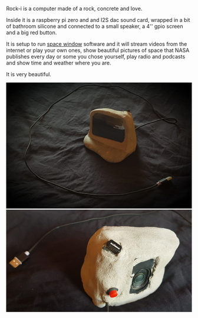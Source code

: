 Rock-i is a computer made of a rock, concrete and love. 

Inside it is a raspberry pi zero and and I2S dac sound card, wrapped in a bit of bathroom silicone and connected to a small speaker, a 4'' gpio screen and a big red button. 

It is setup to run [space window](https://github.com/unusualcomputers/space_window/blob/master/code/README.md) software and it will stream videos from the internet or play your own ones, show beautiful pictures of space that NASA publishes every day or some you chose yourself, play radio and podcasts and show time and weather where you are. 

It is very beautiful. 

![rocki front](https://github.com/unusualcomputers/space_window/blob/master/pics/roki.jpg)
![rocki back](https://github.com/unusualcomputers/space_window/blob/master/pics/roki%20back.jpg)


